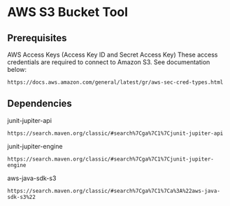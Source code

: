# AWS S3 Bucket Tool

## Prerequisites

AWS Access Keys (Access Key ID and Secret Access Key)
These access credentials are required to connect to Amazon S3. 
See documentation below:
```
https://docs.aws.amazon.com/general/latest/gr/aws-sec-cred-types.html
```
## Dependencies

junit-jupiter-api
```
https://search.maven.org/classic/#search%7Cga%7C1%7Cjunit-jupiter-api
```
junit-jupiter-engine
```
https://search.maven.org/classic/#search%7Cga%7C1%7Cjunit-jupiter-engine
```
aws-java-sdk-s3
```
https://search.maven.org/classic/#search%7Cga%7C1%7Ca%3A%22aws-java-sdk-s3%22
```
